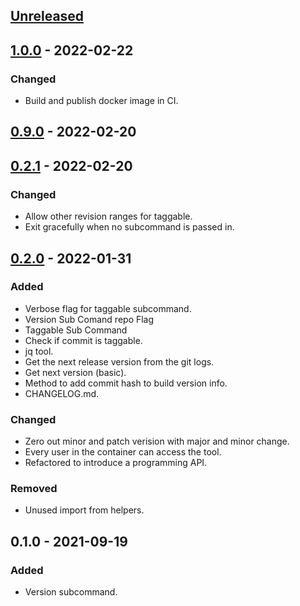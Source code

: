 <a name="unreleased"></a>
## [Unreleased]


<a name="1.0.0"></a>
## [1.0.0] - 2022-02-22
### Changed
- Build and publish docker image in CI.


<a name="0.9.0"></a>
## [0.9.0] - 2022-02-20

<a name="0.2.1"></a>
## [0.2.1] - 2022-02-20
### Changed
- Allow other revision ranges for taggable.
- Exit gracefully when no subcommand is passed in.


<a name="0.2.0"></a>
## [0.2.0] - 2022-01-31
### Added
- Verbose flag for taggable subcommand.
- Version Sub Comand repo Flag
- Taggable Sub Command
- Check if commit is taggable.
- jq tool.
- Get the next release version from the git logs.
- Get next version (basic).
- Method to add commit hash to build version info.
- CHANGELOG.md.

### Changed
- Zero out minor and patch verision with major and minor change.
- Every user in the container can access the tool.
- Refactored to introduce a programming API.

### Removed
- Unused import from helpers.


<a name="0.1.0"></a>
## 0.1.0 - 2021-09-19
### Added
- Version subcommand.


[Unreleased]: https://github.com/kohirens/git-tool-belt/compare/1.0.0...HEAD
[1.0.0]: https://github.com/kohirens/git-tool-belt/compare/0.9.0...1.0.0
[0.9.0]: https://github.com/kohirens/git-tool-belt/compare/0.2.1...0.9.0
[0.2.1]: https://github.com/kohirens/git-tool-belt/compare/0.2.0...0.2.1
[0.2.0]: https://github.com/kohirens/git-tool-belt/compare/0.1.0...0.2.0
